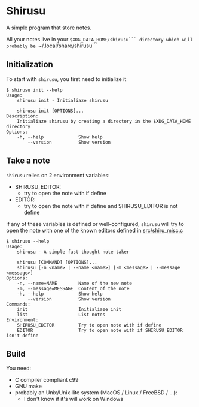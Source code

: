 # Shirusu

A simple program that store notes.

All your notes live in your ``$XDG_DATA_HOME/shirusu``` directory which will
probably be ``~/.local/share/shirusu```

## Initialization

To start with ```shirusu```, you first need to initialize it
```
$ shirusu init --help
Usage:
    shirusu init - Initialiaze shirusu

    shirusu init [OPTIONS]...
Description:
    Initialiaze shirusu by creating a directory in the $XDG_DATA_HOME directory
Options:
    -h, --help             Show help
        --version          Show version
``` 

## Take a note

```shirusu``` relies on 2 environment variables:
- SHIRUSU_EDITOR:
    - try to open the note with if define
- EDITOR:
    - try to open the note with if define and SHIRUSU_EDITOR is not define

if any of these variables is defined or well-configured,
```shirusu``` will try to open the note with one of the known editors defined 
in [src/shiru_misc.c](src/shiru_misc.c)

``` 
$ shirusu --help
Usage:
    shirusu - A simple fast thought note taker

    shirusu [COMMAND] [OPTIONS]...
    shirusu [-n <name> | --name <name>] [-m <message> | --message <message>]
Options:
    -n, --name=NAME        Name of the new note
    -m, --message=MESSAGE  Content of the note
    -h, --help             Show help
        --version          Show version
Commands:
    init                   Initialiaze init
    list                   List notes
Environment:
    SHIRUSU_EDITOR         Try to open note with if define
    EDITOR                 Try to open note with if SHIRUSU_EDITOR isn't define
```

## Build

You need:
- C compiler compliant c99
- GNU make
- probably an Unix/Unix-lite system (MacOS / Linux / FreeBSD / ...):
    - I don't know if it's will work on Windows
    

